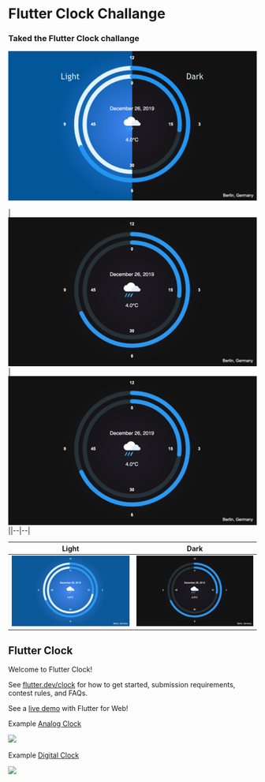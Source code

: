 # Flutter Clock Challange
### Taked the Flutter Clock challange

<img src='berger_clock_light_dark.png' width='700'>

|![enter image description here](https://raw.githubusercontent.com/berger89/flutter_clock/master/berger_clock_dark.png)|![enter image description here](https://raw.githubusercontent.com/berger89/flutter_clock/master/berger_clock_dark.png)||--|--|

Light             |  Dark
:-------------------------:|:-------------------------:
![](https://raw.githubusercontent.com/berger89/flutter_clock/master/berger_clock_light.png)  |  ![](https://raw.githubusercontent.com/berger89/flutter_clock/master/berger_clock_dark.png)

## Flutter Clock

Welcome to Flutter Clock!

See [flutter.dev/clock](https://flutter.dev/clock) for how to get started, submission requirements, contest rules, and FAQs.

See a [live demo](https://maryx.github.io/flutter_clock) with Flutter for Web!

Example [Analog Clock](analog_clock)

<img src='analog_clock/analog.gif' width='350'>

Example [Digital Clock](digital_clock)

<img src='digital_clock/digital.gif' width='350'>
